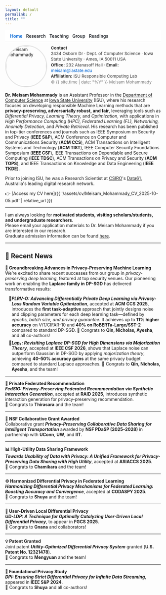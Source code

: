 ```yaml
---
layout: default
permalink: /
title: ""
---
```

<link rel="stylesheet" href="{{ '/assets/css/site-overrides.css?v=1' | relative_url }}">

<style>
/* Hide Cayman header/footer; tighten content width */
footer.site-footer{display:none!important}
.page-header{display:none!important}
.main-content{max-width:900px;margin:0 auto;padding:0 1rem!important;line-height:1.65}

/* Prevent mid-word breaks globally */
.main-content,.main-content *{overflow-wrap:normal;word-break:normal}

/* TOP NAV: wraps cleanly on mobile */
.topnav{
  position:sticky;top:0;z-index:20;
  display:flex;flex-wrap:wrap;gap:.4rem .75rem;align-items:center;
  padding:.6rem 1rem;background:#fff;border-bottom:1px solid #e5e5e5
}
.topnav a{
  white-space:nowrap;overflow-wrap:normal;word-break:normal;
  text-decoration:none;font-weight:600;color:#1f2328
}
.topnav a:hover{text-decoration:underline}
.topnav .active{color:#0366d6}

/* HEADER ROW: image + compact contact */
.header-row{display:flex;align-items:flex-start;gap:12px;margin:10px 0 16px;flex-wrap:nowrap}
.avatar{
  /* auto-scale: smaller on phones, capped on desktop */
  width:clamp(80px,18vw,130px);
  height:clamp(80px,18vw,130px);
  border-radius:50%;object-fit:cover;border:3px solid #e5e5e5
}
.contact{font-size:.85rem;line-height:1.35;color:#333;max-width:420px}
.contact a{color:#0366d6;text-decoration:none}
.contact a:hover{text-decoration:underline}

/* === Responsive font downscale (roughly half on tiny phones) === */
@media (max-width: 720px){
  html{font-size:87.5%}     /* ~14px base */
}
@media (max-width: 560px){
  html{font-size:62.5%}     /* ~10px base */
  .topnav{gap:.3rem .6rem;padding:.5rem .75rem}
  .header-row{flex-wrap:wrap}
  .contact{flex:1 1 100%;font-size:.8rem}
}
@media (max-width: 420px){
  html{font-size:50%}       /* ~8px base ≈ half size */
}
</style>

<nav class="topnav">
  <a class="active" href="/">Home</a>
  <a href="/research/">Research</a>
  <a href="/teaching/">Teaching</a>
  <a href="/group/">Group</a>
  <a href="/blog/">Readings</a>
</nav>

<!-- Header with image + compact signature aligned right -->
<div class="header-row">
  <img class="avatar" src="{{ '/meisam.png?v=3' | relative_url }}" alt="Meisam Mohammady">
  <div class="contact">
    <strong>Contact</strong><br>
    2434 Osborn Dr · Dept. of Computer Science · Iowa State University · Ames, IA 50011 USA<br>
    <strong>Office:</strong> 232 Atanasoff Hall ·
    <strong>Email:</strong> <a href="mailto:meisam@iastate.edu">meisam@iastate.edu</a><br>
    <strong>Affiliation:</strong> ISU Responsible Computing Lab<br>
    <span style="color:#777;">© {{ site.time | date: "%Y" }} Meisam Mohammady</span>
  </div>
</div>

<!-- Main content starts here -->
**Dr. Meisam Mohammady** is an Assistant Professor in the [Department of Computer Science](https://www.cs.iastate.edu) at [Iowa State University](https://www.iastate.edu) (ISU), where his research focuses on developing responsible Machine Learning methods that are **privacy-preserving, adversarially robust, and fair**, leveraging tools such as *Differential Privacy, Learning Theory,* and *Optimization*, with applications in *High Performance Computing (HPC), Federated Learning (FL), Networking, Anomaly Detection,* and *Private Retrieval*. His research has been published in top-tier conferences and journals such as IEEE Symposium on Security and Privacy (**IEEE S&P**), ACM Conference on Computer and Communications Security (**ACM CCS**), ACM Transactions on Intelligent Systems and Technology (**ACM TIST**), IEEE Computer Security Foundations Symposium (**IEEE CSF**), IEEE Transactions on Dependable and Secure Computing (**IEEE TDSC**), ACM Transactions on Privacy and Security (**ACM TOPS**), and IEEE Transactions on Knowledge and Data Engineering (**IEEE TKDE**).

Prior to joining ISU, he was a Research Scientist at [CSIRO](https://www.csiro.au/en/)'s [Data61](https://data61.csiro.au/), Australia's leading digital research network.

👉 [Access my CV here]({{ '/assets/cv/Meisam_Mohammady_CV_2025-10-05.pdf' | relative_url }})

---
I am always looking for **motivated students, visiting scholars/students, and undergraduate researchers**.  
Please email your application materials to Dr. Meisam Mohammady if you are interested in our research.  
Graduate admission information can be found [here](https://www.cs.iastate.edu/computer-science-graduate-admissions).

---

## 🧭 Recent News

**🧪 Groundbreaking Advances in Privacy-Preserving Machine Learning**  
We’re excited to share recent successes from our group in *privacy-preserving deep learning*, featured at top security venues. Our pioneering work on enabling the **Laplace family in DP-SGD** has delivered transformative results:

<ul style="list-style-type:'🔹'; margin-left:1.5em; padding-left:0; margin-top:0.35em;">
  <li style="margin-bottom:0.5em;">
    <em><strong>PLRV-O: Advancing Differentially Private Deep Learning via Privacy-Loss Random Variable Optimization</strong></em>, accepted at <strong>ACM CCS 2025</strong>, introduces the <strong>first task-adaptive</strong> approach that jointly designs noise and clipping parameters for each deep learning task—defined by <em>epochs, batch size, and privacy guarantee</em>. It achieves up to <strong>11% higher accuracy</strong> on ViT/CIFAR-10 and <strong>40% on RoBERTa-Large/SST-2</strong> compared to standard DP-SGD.  
    🏅 Congrats to <strong>Qin, Nicholas, Ayesha</strong>, and all co-authors!
  </li>
  <li>
    <em><strong>Lap₂: Revisiting Laplace DP-SGD for High Dimensions via Majorization Theory</strong></em>, accepted at <strong>IEEE CSF 2026</strong>, shows that Laplace noise can outperform Gaussian in DP-SGD by applying <em>majorization theory</em>, achieving <strong>40–50% accuracy gains</strong> at the same privacy budget compared to standard Laplace approaches.  
    🏅 Congrats to <strong>Qin, Nicholas, Ayesha</strong>, and the team!
  </li>
</ul>

---

**🧩 Private Federated Recommendation**  
<em><strong>FedSIG: Privacy-Preserving Federated Recommendation via Synthetic Interaction Generation</strong></em>, accepted at <strong>RAID 2025</strong>, introduces synthetic interaction generation for privacy-preserving recommendation.  
🏅 Congrats to <strong>Thirasara</strong> and the team!

---

**🚗 NSF Collaborative Grant Awarded**  
Collaborative grant <em><strong>Privacy-Preserving Collaborative Data Sharing for Intelligent Transportation</strong></em> awarded by <strong>NSF PDaSP (2025–2028)</strong> in partnership with <strong>UConn</strong>, <strong>UW</strong>, and <strong>IIT</strong>.

---

**📊 High-Utility Data Sharing Framework**  
<em><strong>Towards Usability of Data with Privacy: A Unified Framework for Privacy-Preserving Data Sharing with High Utility</strong></em>, accepted at <strong>ASIACCS 2025</strong>.  
🏅 Congrats to <strong>Chamikara</strong> and the team!

---

**⚙️ Harmonized Differential Privacy in Federated Learning**  
<em><strong>Harmonizing Differential Privacy Mechanisms for Federated Learning: Boosting Accuracy and Convergence</strong></em>, accepted at <strong>CODASPY 2025</strong>.  
🏅 Congrats to <strong>Shuya</strong> and the team!

---

**🔐 User-Driven Local Differential Privacy**  
<em><strong>UD-LDP: A Technique for Optimally Catalyzing User-Driven Local Differential Privacy</strong></em>, to appear in <strong>FGCS 2025</strong>.  
🏅 Congrats to <strong>Gnana</strong> and collaborators!

---

**💡 Patent Granted**  
Joint patent <em><strong>Utility-Optimized Differential Privacy System</strong></em> granted (<strong>U.S. Patent No. 12321478</strong>).  
🏅 Congrats to <strong>Mengyuan</strong> and the team!

---

**📘 Foundational Privacy Study**  
<em><strong>DPI: Ensuring Strict Differential Privacy for Infinite Data Streaming</strong></em>, appeared in <strong>IEEE S&P 2024</strong>.  
🏅 Congrats to <strong>Shuya</strong> and all co-authors!
